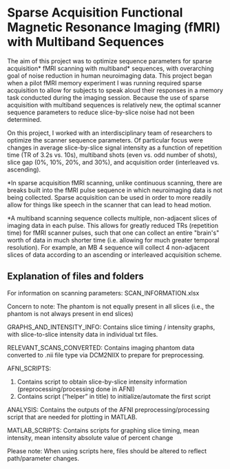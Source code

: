 # Sparse Acquisition Functional Magnetic Resonance Imaging (fMRI) with Multiband Sequences

The aim of this project was to optimize sequence parameters for sparse acquisition* fMRI scanning with multiband* sequences, with overarching goal of noise reduction in human neuroimaging data. This project began when a pilot fMRI memory experiment I was running required sparse acquisition to allow for subjects to speak aloud their responses in a memory task conducted during the imaging session.  Because the use of sparse acquisition with multiband sequences is relatively new, the optimal scanner sequence parameters to reduce slice-by-slice noise had not been determined. 

On this project, I worked with an interdisciplinary team of researchers to optimize the scanner sequence parameters. Of particular focus were changes in average slice-by-slice signal intensity as a function of repetition time (TR of 3.2s vs. 10s), multiband shots (even vs. odd number of shots), slice gap (0%, 10%, 20%, and 30%), and acquisition order (interleaved vs. ascending).

*In sparse acquisition fMRI scanning, unlike continuous scanning, there are breaks built into the fMRI pulse sequence in which neuroimaging data is not being collected.  Sparse acquisition can be used in order to more readily allow for things like speech in the scanner that can lead to head motion. 

*A multiband scanning sequence collects multiple, non-adjacent slices of imaging data in each pulse. This allows for greatly reduced TRs (repetition time) for fMRI scanner pulses, such that one can collect an entire "brain's" worth of data in much shorter time (i.e. allowing for much greater temporal resolution). For example, an MB 4 sequence will collect 4 non-adjacent slices of data according to an ascending or interleaved acquisition scheme.

## Explanation of files and folders

For information on scanning parameters: SCAN_INFORMATION.xlsx

Concern to note: The phantom is not equally present in all slices (i.e., the phantom is not always present in end slices)

GRAPHS_AND_INTENSITY_INFO:
Contains slice timing / intensity graphs, with slice-to-slice intensity data in individual txt files.

RELEVANT_SCANS_CONVERTED:
Contains imaging phantom data converted to .nii file type via DCM2NIIX to prepare for preprocessing.

AFNI_SCRIPTS:
1) Contains script to obtain slice-by-slice intensity information (preprocessing/processing done in AFNI)
2) Contains script (“helper” in title) to initialize/automate the first script

ANALYSIS:
Contains the outputs of the AFNI preprocessing/processing script that are needed for plotting in MATLAB.

MATLAB_SCRIPTS:
Contains scripts for graphing slice timing, mean intensity, mean intensity absolute value of percent change

Please note: When using scripts here, files should be altered to reflect path/parameter changes.

